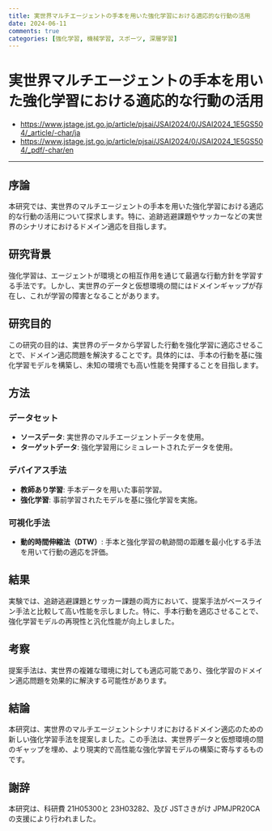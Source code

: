 ```yaml
---
title: 実世界マルチエージェントの手本を用いた強化学習における適応的な行動の活用
date: 2024-06-11
comments: true
categories: [強化学習, 機械学習, スポーツ, 深層学習]
---
```


# 実世界マルチエージェントの手本を用いた強化学習における適応的な行動の活用
- <https://www.jstage.jst.go.jp/article/pjsai/JSAI2024/0/JSAI2024_1E5GS504/_article/-char/ja>
- <https://www.jstage.jst.go.jp/article/pjsai/JSAI2024/0/JSAI2024_1E5GS504/_pdf/-char/en>

---
## 序論
本研究では、実世界のマルチエージェントの手本を用いた強化学習における適応的な行動の活用について探求します。特に、追跡逃避課題やサッカーなどの実世界のシナリオにおけるドメイン適応を目指します。

## 研究背景
強化学習は、エージェントが環境との相互作用を通じて最適な行動方針を学習する手法です。しかし、実世界のデータと仮想環境の間にはドメインギャップが存在し、これが学習の障害となることがあります。

## 研究目的
この研究の目的は、実世界のデータから学習した行動を強化学習に適応させることで、ドメイン適応問題を解決することです。具体的には、手本の行動を基に強化学習モデルを構築し、未知の環境でも高い性能を発揮することを目指します。

## 方法
### データセット
- **ソースデータ**: 実世界のマルチエージェントデータを使用。
- **ターゲットデータ**: 強化学習用にシミュレートされたデータを使用。

### デバイアス手法
- **教師あり学習**: 手本データを用いた事前学習。
- **強化学習**: 事前学習されたモデルを基に強化学習を実施。

### 可視化手法
- **動的時間伸縮法（DTW）**: 手本と強化学習の軌跡間の距離を最小化する手法を用いて行動の適応を評価。

## 結果
実験では、追跡逃避課題とサッカー課題の両方において、提案手法がベースライン手法と比較して高い性能を示しました。特に、手本行動を適応させることで、強化学習モデルの再現性と汎化性能が向上しました。

## 考察
提案手法は、実世界の複雑な環境に対しても適応可能であり、強化学習のドメイン適応問題を効果的に解決する可能性があります。

## 結論
本研究は、実世界のマルチエージェントシナリオにおけるドメイン適応のための新しい強化学習手法を提案しました。この手法は、実世界データと仮想環境の間のギャップを埋め、より現実的で高性能な強化学習モデルの構築に寄与するものです。

## 謝辞
本研究は、科研費 21H05300と 23H03282、及び JSTさきがけ JPMJPR20CAの支援により行われました。
